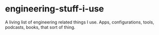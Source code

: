 # engineering-stuff-i-use
A living list of engineering related things I use. Apps, configurations, tools, podcasts, books, that sort of thing.
